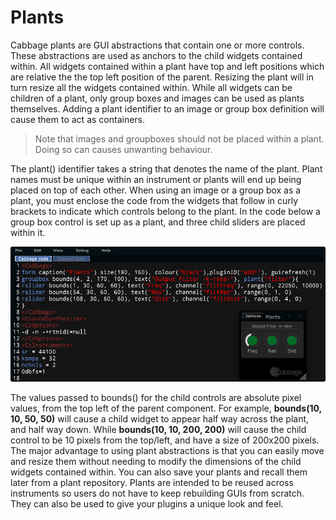 # Plants

Cabbage plants are GUI abstractions that contain one or more controls. These abstractions are used as anchors to the child widgets contained within. All widgets contained within a plant have top and left positions which are relative the the top left position of the parent. Resizing the plant will in turn resize all the widgets contained within. While all widgets can be children of a plant, only group boxes and images can be used as plants themselves. Adding a plant identifier to an image or group box definition will cause them to act as containers. 

> Note that images and groupboxes should not be placed within a plant. Doing so can causes unwanting behaviour.  

The plant() identifier takes a string that denotes the name of the plant. Plant names must be unique within an instrument or plants will end up being placed on top of each other. When using an image or a group box as a plant, you must enclose the code from the widgets that follow in curly brackets to indicate which controls belong to the plant. In the code below a group box control is set up as a plant, and three child sliders are placed within it.

![](images/plantsExample.png)

The values passed to bounds() for the child controls are absolute pixel values, from the top left of the parent component. For example, **bounds(10, 10, 50, 50)** will cause a child widget to appear half way across the plant, and half way down. While **bounds(10, 10, 200, 200)** will cause the child control to be 10 pixels from the top/left, and have a size of 200x200 pixels.   
The major advantage to using plant abstractions is that you can easily move and resize them without needing to modify the dimensions of the child widgets contained within. You can also save your plants and recall them later from a plant repository. Plants are intended to be reused across instruments so users do not have to keep rebuilding GUIs from scratch. They can also be used to give your plugins a unique look and feel. 